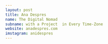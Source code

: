 ```yaml
---
layout: post
title: Ana Despres
name: The Digital Nomad
subname: with a Project  in Every Time-Zone
website: anadespres.com
imstagram: anidespres
---
```

